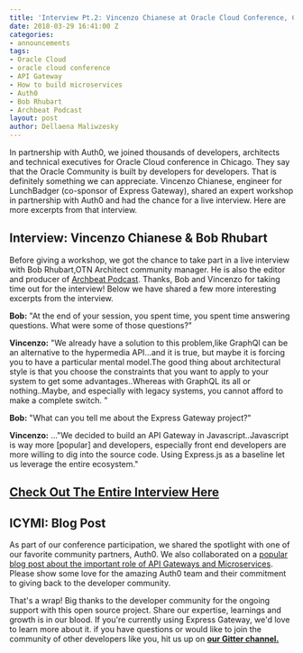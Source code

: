 ```yaml
---
title: 'Interview Pt.2: Vincenzo Chianese at Oracle Cloud Conference, Chicago'
date: 2018-03-29 16:41:00 Z
categories:
- announcements
tags:
- Oracle Cloud
- oracle cloud conference
- API Gateway
- How to build microservices
- Auth0
- Bob Rhubart
- Archbeat Podcast
layout: post
author: Dellaena Maliwzesky
---
```


In partnership with Auth0, we joined thousands of developers, architects and technical executives for Oracle Cloud conference in Chicago. They say that the Oracle Community is built by developers for developers. That is definitely something we can appreciate. Vincenzo Chianese, engineer for LunchBadger (co-sponsor of Express Gateway), shared an expert workshop in partnership with Auth0 and had the chance for a live interview. Here are more excerpts from that interview.
<!--excerpt-->

## Interview: Vincenzo Chianese & Bob Rhubart

Before giving a workshop, we got the chance to take part in a live interview with Bob Rhubart,OTN Architect community manager. He is also the editor and producer of  [Archbeat Podcast](https://feeds2.feedburner.com/OtnArch2Arch). Thanks, Bob and Vincenzo for taking time out for the interview! Below we have shared a few more interesting excerpts from the interview.

**Bob:** "At the end of your session, you spent time, you spent time answering questions. What were some of those questions?"

**Vincenzo:** "We already have a solution to this problem,like GraphQl can be an alternative to the hypermedia API...and it is true, but maybe it is forcing you to have a particular mental model.The good thing about architectural style is that you choose the constraints that you want to apply to your system to get some advantages..Whereas with GraphQL its all or nothing..Maybe, and especially with legacy systems, you cannot afford to make a complete switch. "

**Bob:** "What can you tell me about the Express Gateway project?"

**Vincenzo:** ..."We decided to build an API Gateway in Javascript..Javascript is way more [popular] and developers, especially front end developers are more willing to dig into the source code. Using Express.js as a baseline let us leverage the entire ecosystem."

## [**Check Out The Entire Interview Here**](https://www.pscp.tv/OracleDevs/1MnxneykAXYJO)

## ICYMI: Blog Post
As part of our conference participation, we shared the spotlight with one of our favorite community partners, Auth0. We also collaborated on a [popular blog post about the important role of API Gateways and Microservices](https://auth0.com/blog/apigateway-microservices-superglue/). Please show some love for the amazing Auth0 team and their commitment to giving back to the developer community.

That's a wrap! Big thanks to the developer community for the ongoing support with this open source project. Share our expertise, learnings and growth is in our blood. If you're currently using Express Gateway, we'd love to learn more about it. if you have questions or would like to join the community of other developers like you, hit us up on **[our Gitter channel.](https://gitter.im/ExpressGateway/express-gateway)**
